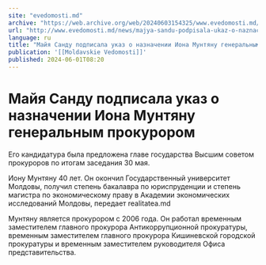 ```yaml
---
site: "evedomosti.md"
archive: "https://web.archive.org/web/20240603154325/www.evedomosti.md/news/majya-sandu-podpisala-ukaz-o-naznachenii-iona-muntyanu-gener"
url: "http://www.evedomosti.md/news/majya-sandu-podpisala-ukaz-o-naznachenii-iona-muntyanu-gener"
language: ru
title: "Майя Санду подписала указ о назначении Иона Мунтяну генеральным прокурором"
publication: '[[Moldavskie Vedomosti]]'
published: 2024-06-01T08:20
---
```


# Майя Санду подписала указ о назначении Иона Мунтяну генеральным прокурором

Его кандидатура была предложена главе государства Высшим советом прокуроров по итогам заседания 30 мая.

Иону Мунтяну 40 лет. Он окончил Государственный университет Молдовы, получил степень бакалавра по юриспруденции и степень магистра по экономическому праву в Академии экономических исследований Молдовы, передает realitatea.md

Мунтяну является прокурором с 2006 года. Он работал временным заместителем главного прокурора Антикоррупционной прокуратуры, временным заместителем главного прокурора Кишиневской городской прокуратуры и временным заместителем руководителя Офиса представительства.